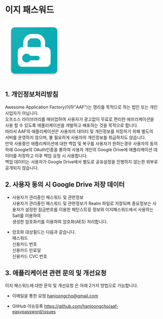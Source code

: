 # 이지 패스워드   
<img src="../screenshots/ic_launcher.png" >   

## 1. 개인정보처리방침   
Awesome Application Factory(이하"AAF")는 영리를 목적으로 하는 법인 또는 개인 사업자가 아닙니다.   
오프소스 라이브러리를 매쉬업하여 사용자가 광고없이 무료로 편리한 애프리케이션을 사용 할 수 있도록 애플리케이션을 개발하고 배포하는 것을 목적으로 합니다.   
따라서 AAF의 애플리케이션은 사용자의 데이터 및 개인정보를 저장하기 위해 별도의 서버를 운영하지 않으며, 불 필요하게 사용자의 개인정보를 취급하지도 않습니다.   
만약 사용중인 애플리케이션에 대한 백업 및 복구를 사용자가 원하는경우 사용자의 동의하에 Google의 OAuth인증을 통하여 사용자 개인의 Google Drive에 애플리케이션 데이터를 저장하고 이후 백업 요청 시 사용합니다.   
백업 데이터는 사용자가 Google Drive에서 별도로 공유설정을 진행하지 않는한 외부로 공개되지 않습니다.   

## 2. 사용자 동의 시 Google Drive 저장 데이터   
* 사용자가 관리중인 패스워드 및 관련정보   
사용자가 관리중인 패스워드 및 관련정보가 Realm 파일로 저장되며 중요정보는 사용자가 설정한 잠금번호를 이용한 패턴스트링 정보와 이지패스워드에서 사용하는 Salt를 이용하여   
생성한 암호화키를 이용하여 암호화(AES) 처리합니다.   

* 암호화 대상필드는 다음과 같습니다.   
패스워드   
신용카드 번호   
신용카드 만료일   
신용카드 CVC 번호   

## 3. 애플리케이션 관련 문의 및 개선요청   
이지 패스워드에 대한 문의 및 개선요청 은 아래 2가지 방법으로 가능합니다.   
* 이메일을 통한 요청
hanjoongcho@gmail.com

* GitHub 이슈등록
https://github.com/hanjoongcho/aaf-easypassword/issues   
